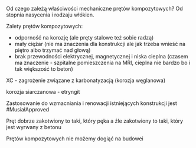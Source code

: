 Od czego zależą właściwości mechaniczne prętów kompozytowych? Od stopnia nasycenia i rodzaju włókien.

Zalety prętów kompozytowych:

- odporność na korozję (ale pręty stalowe też sobie radzą)
- mały ciężar (nie ma znaczenia dla konstrukcji ale jak trzeba wnieść na piętro albo trzymać nad głową)
- brak przewodności elektrycznej, magnetycznej i niska cieplna (czasem ma znaczenie - szpitalne pomieszczenia na MRI, cieplna nie bardzo bo i tak większość to beton)

XC - zagrożenie związane z karbonatyzacją (korozja węglanowa)

korozja siarczanowa - etryngit

Zastosowanie do wzmacniania i renowacji istniejących konstrukcji jest \#MusiałApproved

Pręt dobrze zakotwiony to taki, który pęka a źle zakotwiony to taki, który jest wyrwany z betonu

Prętów kompozytowych nie możemy dogiąć na budowei

